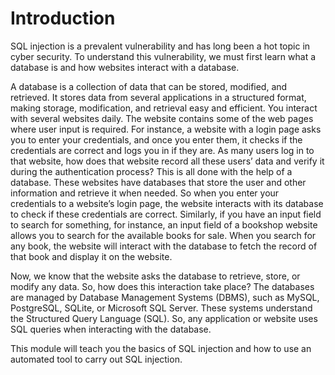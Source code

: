 # Introduction

<span style="color: inherit;">SQL</span> injection is a prevalent vulnerability and has long been a hot topic in cyber security. To understand this vulnerability, we must first learn what a database is and how websites interact with a database.

A database is a collection of data that can be stored, modified, and retrieved. It stores data from several applications in a structured format, making storage, modification, and retrieval easy and efficient. You interact with several websites daily. The website contains some of the web pages where user input is required. For instance, a website with a login page asks you to enter your credentials, and once you enter them, it checks if the credentials are correct and logs you in if they are. As many users log in to that website, how does that website record all these users’ data and verify it during the authentication process? This is all done with the help of a database. These websites have databases that store the user and other information and retrieve it when needed. So when you enter your credentials to a website’s login page, the website interacts with its database to check if these credentials are correct. Similarly, if you have an input field to search for something, for instance, an input field of a bookshop website allows you to search for the available books for sale. When you search for any book, the website will interact with the database to fetch the record of that book and display it on the website.

Now, we know that the website asks the database to retrieve, store, or modify any data. So, how does this interaction take place? The databases are managed by Database Management Systems (DBMS), such as MySQL, PostgreSQL, SQLite, or Microsoft <span style="color: inherit;">SQL</span> Server. These systems understand the Structured Query Language (<span style="color: inherit;">SQL</span>). So, any application or website uses <span style="color: inherit;">SQL</span> queries when interacting with the database.

This module will teach you the basics of <span style="color: inherit;">SQL</span> injection and how to use an automated tool to carry out <span style="color: inherit;">SQL</span> injection.